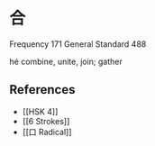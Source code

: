# 合
Frequency 171
General Standard 488

hé
combine, unite, join; gather

## References
- [[HSK 4]]
- [[6 Strokes]]
- [[口 Radical]]